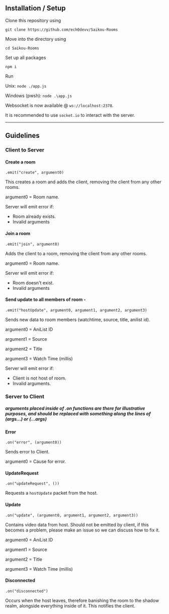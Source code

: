 ## Installation / Setup

Clone this repository using

`git clone https://github.com/ech0devv/Saikou-Rooms`

Move into the directory using

`cd Saikou-Rooms`

Set up all packages

`npm i`

Run

Unix: `node ./app.js`

Windows (pwsh): `node .\app.js`


Websocket is now available @ `ws://localhost:2378`.

It is recommended to use `socket.io` to interact with the server.

------------------------

## Guidelines

### Client to Server

#### Create a room
    .emit("create", argument0)
This creates a room and adds the client, removing the client from any other rooms.

argument0 = Room name.

Server will emit error if:
- Room already exists.
- Invalid arguments

#### Join a room
    .emit("join", argument0)
Adds the client to a room, removing the client from any other rooms.

argument0 = Room name.

Server will emit error if:
- Room doesn't exist.
- Invalid arguments

#### Send update to all members of room - 
    .emit("hostUpdate", argument0, argument1, argument2, argument3)
Sends new data to room members (watchtime, source, title, anilist id).

argument0 = AniList ID

argument1 = Source

argument2 = Title

argument3 = Watch Time (millis)

Server will emit error if:
- Client is not host of room.
- Invalid arguments.

### Server to Client

##### arguments placed inside of .on functions are there for illustrative purposes, and should be replaced with something along the lines of (args...) or (...args)

#### Error
    .on("error", (argument0))
    
Sends error to Client.

argument0 = Cause for error.

#### UpdateRequest
    .on("updateRequest", ())
    
Requests a `hostUpdate` packet from the host.

#### Update
    .on("update", (argument0, argument1, argument2, argument3))

Contains video data from host. Should not be emitted by client, if this becomes a problem, please make an issue so we can discuss how to fix it.

argument0 = AniList ID

argument1 = Source

argument2 = Title

argument3 = Watch Time (millis)

#### Disconnected
    .on("disconnected")

Occurs when the host leaves, therefore banishing the room to the shadow realm, alongside everything inside of it. This notifies the client.

